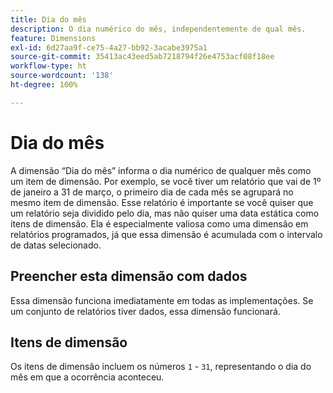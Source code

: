 ```yaml
---
title: Dia do mês
description: O dia numérico do mês, independentemente de qual mês.
feature: Dimensions
exl-id: 6d27aa9f-ce75-4a27-bb92-3acabe3975a1
source-git-commit: 35413ac43eed5ab7218794f26e4753acf08f18ee
workflow-type: ht
source-wordcount: '138'
ht-degree: 100%

---
```


# Dia do mês

A dimensão “Dia do mês” informa o dia numérico de qualquer mês como um item de dimensão. Por exemplo, se você tiver um relatório que vai de 1º de janeiro a 31 de março, o primeiro dia de cada mês se agrupará no mesmo item de dimensão. Esse relatório é importante se você quiser que um relatório seja dividido pelo dia, mas não quiser uma data estática como itens de dimensão. Ela é especialmente valiosa como uma dimensão em relatórios programados, já que essa dimensão é acumulada com o intervalo de datas selecionado.

## Preencher esta dimensão com dados

Essa dimensão funciona imediatamente em todas as implementações. Se um conjunto de relatórios tiver dados, essa dimensão funcionará.

## Itens de dimensão

Os itens de dimensão incluem os números `1` - `31`, representando o dia do mês em que a ocorrência aconteceu.

